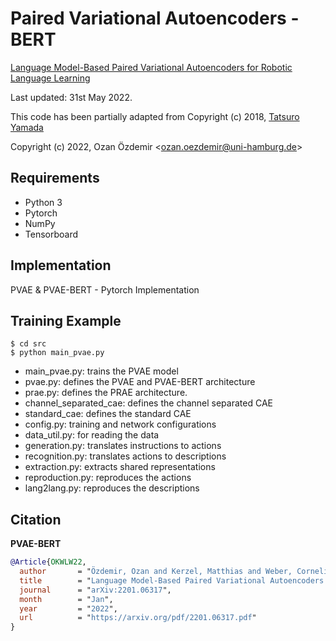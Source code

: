 # Paired Variational Autoencoders - BERT

[Language Model-Based Paired Variational Autoencoders for Robotic Language Learning](https://arxiv.org/abs/2201.06317)

Last updated: 31st May 2022.

This code has been partially adapted from Copyright (c) 2018, [Tatsuro Yamada](https://github.com/ogata-lab/PRAE/)

Copyright (c) 2022, Ozan Özdemir <<ozan.oezdemir@uni-hamburg.de>>

## Requirements
- Python 3
- Pytorch
- NumPy
- Tensorboard

## Implementation
PVAE & PVAE-BERT - Pytorch Implementation

## Training Example
```
$ cd src
$ python main_pvae.py
```
- main_pvae.py: trains the PVAE model
- pvae.py: defines the PVAE and PVAE-BERT architecture
- prae.py: defines the PRAE architecture.
- channel_separated_cae: defines the channel separated CAE
- standard_cae: defines the standard CAE
- config.py: training and network configurations
- data_util.py: for reading the data
- generation.py: translates instructions to actions
- recognition.py: translates actions to descriptions
- extraction.py: extracts shared representations
- reproduction.py: reproduces the actions
- lang2lang.py: reproduces the descriptions

## Citation

**PVAE-BERT**
```bibtex
@Article{OKWLW22,
  author       = "Özdemir, Ozan and Kerzel, Matthias and Weber, Cornelius and Lee, Jae Hee and Wermter, Stefan",
  title        = "Language Model-Based Paired Variational Autoencoders for Robotic Language Learning",
  journal      = "arXiv:2201.06317",
  month        = "Jan",
  year         = "2022",
  url          = "https://arxiv.org/pdf/2201.06317.pdf"
}
```